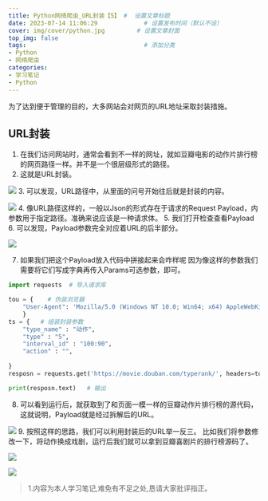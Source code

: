 ```yaml
---
title: Python网络爬虫_URL封装【5】 #  设置文章标题
date: 2023-07-14 11:06:29             # 设置发布时间（默认不设）
cover: img/cover/python.jpg         # 设置文章封面
top_img: false
tags:                                 # 添加分类
- Python
- 网络爬虫
categories:  
- 学习笔记
- Python
---
```


为了达到便于管理的目的，大多网站会对网页的URL地址采取封装措施。

## URL封装
1. 在我们访问网站时，通常会看到不一样的网址，就如豆瓣电影的动作片排行榜的网页路径一样。并不是一个很层级形式的路径。
2. 这就是URL封装。

![](https://gcore.jsdelivr.net/gh/Almango/Blog_imgbed@main/post/post_spider5_1.png)
3. 可以发现，URL路径中，从里面的问号开始往后就是封装的内容。

![](https://gcore.jsdelivr.net/gh/Almango/Blog_imgbed@main/post/post_spider5_2.png)
4. 像URL路径这样的，一般以Json的形式存在于请求的Request Payload，内参数用于指定路径。准确来说应该是一种请求体。
5. 我们打开检查查看Payload
6. 可以发现，Payload参数完全对应着URL的后半部分。

![](https://gcore.jsdelivr.net/gh/Almango/Blog_imgbed@main/post/post_spider5_3.png)

7. 如果我们把这个Payload放入代码中拼接起来会咋样呢
因为像这样的参数我们需要将它们写成字典再传入Params可选参数，即可。
```python
import requests  # 导入请求库

tou = {    # 伪装浏览器
    "User-Agent": 'Mozilla/5.0 (Windows NT 10.0; Win64; x64) AppleWebKit/537.36 (KHTML, like Gecko) Chrome/114.0.0.0 Safari/537.36',
    }
ts = {   # 组装封装参数
    "type_name" : "动作",
    "type" : "5",
    "interval_id" : "100:90",
    "action" : "",
    
}
resposn = requests.get('https://movie.douban.com/typerank/', headers=tou,  params=ts)

print(resposn.text)   # 输出
```
8. 可以看到运行后，就获取到了和页面一模一样的豆瓣动作片排行榜的源代码，
这就说明，Payload就是经过拆解后的URL。

![](https://gcore.jsdelivr.net/gh/Almango/Blog_imgbed@main/post/post_spider5_4.png)
9. 按照这样的思路，我们可以利用封装后的URL举一反三。
比如我们将参数修改一下，将动作换成戏剧，运行后我们就可以拿到豆瓣喜剧片的排行榜源码了。

![](https://gcore.jsdelivr.net/gh/Almango/Blog_imgbed@main/post/post_spider5_5.png)

![](https://gcore.jsdelivr.net/gh/Almango/Blog_imgbed@main/post/post_spider5_6.png)

> 1.内容为本人学习笔记,难免有不足之处,恳请大家批评指正。
